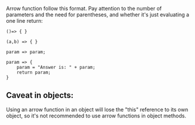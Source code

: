 Arrow function follow this format. Pay attention to the number of parameters and the need for parentheses, and whether it's just evaluating a one line return:
```
()=> { }

(a,b) => { }

param => param;

param => { 
    param = "Answer is: " + param;
    return param;
}

```

## Caveat in objects:
Using an arrow function in an object will lose the "this" reference to its own object, so it's not recommended to use arrow functions in object methods.